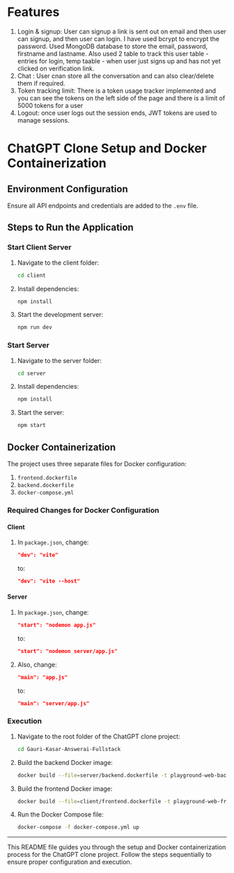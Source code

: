 # Features 
1. Login & signup: User can signup a link is sent out on email and then user can signup, and then user can login. I have used bcrypt to encrypt the password. Used MongoDB database to store the email, password, firstname and lastname. Also used 2 table to track this user table - entries for login, temp taable - when user just signs up and has not yet clicked on verification link.
2. Chat : User cnan store all the conversation and can also clear/delete them if required.
3. Token tracking limit: There is a token usage tracker implemented and you can see the tokens on the left side of the page and there is a limit of 5000 tokens for a user
4. Logout: once user logs out the session ends, JWT tokens are used to manage sessions.
   
# ChatGPT Clone Setup and Docker Containerization

## Environment Configuration
Ensure all API endpoints and credentials are added to the `.env` file.

## Steps to Run the Application

### Start Client Server
1. Navigate to the client folder:
    ```sh
    cd client
    ```
2. Install dependencies:
    ```sh
    npm install
    ```
3. Start the development server:
    ```sh
    npm run dev
    ```

### Start Server
1. Navigate to the server folder:
    ```sh
    cd server
    ```
2. Install dependencies:
    ```sh
    npm install
    ```
3. Start the server:
    ```sh
    npm start
    ```

## Docker Containerization

The project uses three separate files for Docker configuration:
1. `frontend.dockerfile`
2. `backend.dockerfile`
3. `docker-compose.yml`

### Required Changes for Docker Configuration

#### Client
1. In `package.json`, change:
    ```json
    "dev": "vite"
    ```
    to:
    ```json
    "dev": "vite --host"
    ```

#### Server
1. In `package.json`, change:
    ```json
    "start": "nodemon app.js"
    ```
    to:
    ```json
    "start": "nodemon server/app.js"
    ```
2. Also, change:
    ```json
    "main": "app.js"
    ```
    to:
    ```json
    "main": "server/app.js"
    ```

### Execution

1. Navigate to the root folder of the ChatGPT clone project:
    ```sh
    cd Gauri-Kasar-Answerai-Fullstack
    ```
2. Build the backend Docker image:
    ```sh
    docker build --file=server/backend.dockerfile -t playground-web-backend_new .
    ```
3. Build the frontend Docker image:
    ```sh
    docker build --file=client/frontend.dockerfile -t playground-web-frontend_new .
    ```
4. Run the Docker Compose file:
    ```sh
    docker-compose -f docker-compose.yml up
    ```

---

This README file guides you through the setup and Docker containerization process for the ChatGPT clone project. Follow the steps sequentially to ensure proper configuration and execution.

